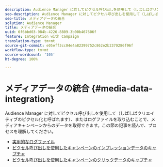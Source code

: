 ```yaml
---
description: Audience Manager に対してピクセル呼び出しを使用して（しばしばクリエイティブのピクセル化と呼ばれます）、またはログファイルを取り込むことで、メディアキャンペーンからのデータを取得できます。
seo-description: Audience Manager に対してピクセル呼び出しを使用して（しばしばクリエイティブのピクセル化と呼ばれます）、またはログファイルを取り込むことで、メディアキャンペーンからのデータを取得できます。
seo-title: メディアデータの統合
solution: Audience Manager
title: メディアデータの統合
uuid: 6f6bbd03-084b-4226-8809-3b00b467606f
feature: Integration with Campaign
translation-type: tm+mt
source-git-commit: e05eff3cc04e4a82399752c862e2b2370286f96f
workflow-type: tm+mt
source-wordcount: '105'
ht-degree: 100%

---
```



# メディアデータの統合 {#media-data-integration}

Audience Manager に対してピクセル呼び出しを使用して（しばしばクリエイティブのピクセル化と呼ばれます）、またはログファイルを取り込むことで、メディアキャンペーンからのデータを取得できます。この節の記事を読んで、プロセスを理解してください。

<!-- c_camp_data_int.xml -->

* [実用的なログファイル](/help/using/integration/media-data-integration/actionable-log-files.md)
* [ピクセル呼び出しを使用したキャンペーンのインプレッションデータのキャプチャ](/help/using/integration/media-data-integration/impression-data-pixels.md)
* [ピクセル呼び出しを使用したキャンペーンのクリックデータのキャプチャ](/help/using/integration/media-data-integration/click-data-pixels.md)